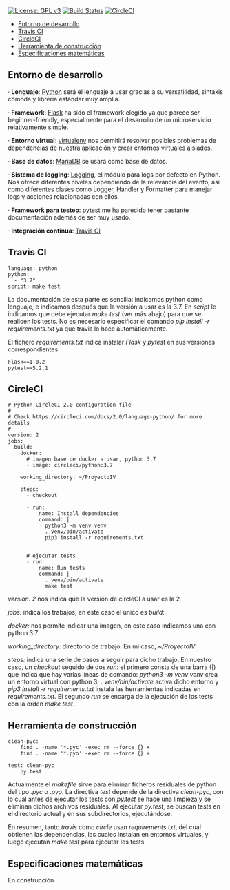 [![License: GPL v3](https://img.shields.io/badge/License-GPLv3-blue.svg)](https://www.gnu.org/licenses/gpl-3.0) [![Build Status](https://travis-ci.org/davidluque1/ProyectoIV.svg?branch=master)](https://travis-ci.org/davidluque1/ProyectoIV) [![CircleCI](https://circleci.com/gh/davidluque1/ProyectoIV.svg?style=svg)](https://circleci.com/gh/davidluque1/ProyectoIV.svg?style=svg)

- [Entorno de desarrollo](#Entorno-de-desarrollo)
- [Travis CI](#Travis-CI)
- [CircleCI](#CircleCI)
- [Herramienta de construcción](#Herramienta-de-construcción)
- [Especificaciones matemáticas](#Especificaciones-matemáticas)


## Entorno de desarrollo


· **Lenguaje**: [Python](https://en.wikipedia.org/wiki/Python_(programming_language)) será el lenguaje a usar gracias a su versatilidad, sintaxis cómoda y librería estándar muy amplia.

· **Framework**: [Flask](https://en.wikipedia.org/wiki/Flask_(web_framework)) ha sido el framework elegido ya que parece ser beginner-friendly, especialmente para el desarrollo de un microservicio relativamente simple.

· **Entorno virtual**: [virtualenv](https://virtualenv.pypa.io/en/latest/) nos permitirá resolver posibles problemas de dependencias de nuestra aplicación y crear entornos virtuales aislados.

· **Base de datos**: [MariaDB](https://mariadb.org/) se usará como base de datos.

· **Sistema de logging**: [Logging](https://realpython.com/python-logging/#the-logging-module), el módulo para logs por defecto en Python. Nos ofrece diferentes niveles dependiendo de la relevancia del evento, así como diferentes clases como Logger, Handler y Formatter para manejar logs y acciones relacionadas con ellos.

· **Framework para testeo**: [pytest](https://docs.pytest.org/en/latest/) me ha parecido tener bastante documentación además de ser muy usado.

· **Integración continua**: [Travis CI](https://travis-ci.org/) 


## Travis CI

~~~~
language: python
python:  
  - "3.7"
script: make test
~~~~

La documentación de esta parte es sencilla: indicamos python como lenguaje, e indicamos después que la versión a usar es la 3.7. En _script_ le indicamos que debe ejecutar _make test_ (ver más abajo) para que se realicen los tests. No es necesario especificar el comando _pip install -r requirements.txt_ ya que travis lo hace automáticamente.

El fichero _requirements.txt_ indica instalar _Flask_ y _pytest_ en sus versiones correspondientes: 

~~~~
Flask==1.0.2
pytest==5.2.1
~~~~


## CircleCI

~~~~
# Python CircleCI 2.0 configuration file
#
# Check https://circleci.com/docs/2.0/language-python/ for more details
#
version: 2
jobs:
  build:
    docker:
      # imagen base de docker a usar, python 3.7
      - image: circleci/python:3.7

    working_directory: ~/ProyectoIV

    steps:
      - checkout

      - run:
          name: Install dependencies
          command: |
            python3 -m venv venv
            . venv/bin/activate
            pip3 install -r requirements.txt


      # ejecutar tests
      - run:
          name: Run tests
          command: |
            . venv/bin/activate
            make test
~~~~

_version: 2_ nos indica que la versión de circleCI a usar es la 2

_jobs:_ indica los trabajos, en este caso el único es _build:_

_docker:_ nos permite indicar una imagen, en este caso indicamos una con python 3.7

_working_directory:_  directorio de trabajo. En mi caso,  _~/ProyectoIV_

_steps:_ indica una serie de pasos a seguir para dicho trabajo. En nuestro caso, un _checkout_ seguido de dos _run_: el primero consta de una barra (|) que indica que hay varias líneas de comando: _python3 -m venv venv_ crea un entorno virtual con python 3; _. venv/bin/activate_ activa dicho entorno y _pip3 install -r requirements.txt_ instala las herramientas indicadas en _requirements.txt_. El segundo _run_ se encarga de la ejecución de los tests con la orden _make test_.

## Herramienta de construcción

~~~~
clean-pyc:
	find . -name '*.pyc' -exec rm --force {} +
	find . -name '*.pyo' -exec rm --force {} +

test: clean-pyc
	py.test
~~~~


Actualmente el _makefile_ sirve para eliminar ficheros residuales de python del tipo _.pyc_ o _.pyo_. La directiva _test_ depende de la directiva _clean-pyc_, con lo cual antes de ejecutar los tests con _py.test_ se hace una limpieza y se eliminan dichos archivos residuales. Al ejecutar _py.test_, se buscan tests en el directorio actual y en sus subdirectorios, ejecutándose. 

En resumen, tanto _travis_ como _circle_ usan _requirements.txt_, del cual obtienen las dependencias, las cuales instalan en entornos virtuales, y luego ejecutan _make test_ para ejecutar los tests.

## Especificaciones matemáticas

En construcción

